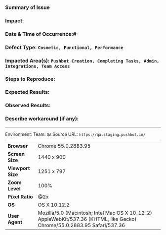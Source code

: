 ### Summary of Issue

### Impact:

### Date & Time of Occurrence:#

### Defect Type: `Cosmetic, Functional, Performance`

### Impacted Area(s): `Pushbot Creation, Completing Tasks, Admin, Integrations, Team Access`

### Steps to Reproduce:

### Expected Results:

### Observed Results:

### Describe workaround (if any):


----------
Environment:
	 Team: `QA`
	Source URL: `https://qa.staging.pushbot.io/`

<table><tr><td><strong>Browser</strong></td><td>Chrome 55.0.2883.95</td></tr><tr><td><strong>Screen Size</strong></td><td>1440 x 900</td></tr><tr><td><strong>Viewport Size</strong></td><td>1251 x 797</td></tr><tr><td><strong>Zoom Level</strong></td><td>100%</td></tr><tr><td><strong>Pixel Ratio</strong></td><td>@2x</td></tr><tr><td><strong>OS</strong></td><td>OS X 10.12.2</td></tr><tr><td><strong>User Agent</strong></td><td>Mozilla/5.0 (Macintosh; Intel Mac OS X 10_12_2) AppleWebKit/537.36 (KHTML, like Gecko) Chrome/55.0.2883.95 Safari/537.36</td></tr></table>
